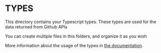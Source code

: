 # TYPES

This directory contains your Typescript types.
These types are used for the data returned from Github APIs

You can create multiple files in this folders, and organize it as you wish

More information about the usage of the types in [the documentation](https://www.typescriptlang.org/docs/handbook/basic-types.html).
